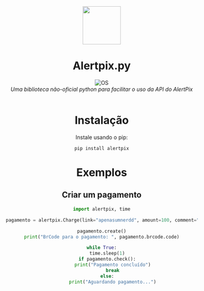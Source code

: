 <div align="center">
<img src="https://i.imgur.com/ir3vFwk.png" width=100px>
<br>
<h1>Alertpix.py</h1>

![OS](https://img.shields.io/badge/OS-linux%20%7C%20windows-blue??style=flat&logo=Linux&logoColor=b0c0c0&labelColor=363D44)
<br>
<i>Uma biblioteca *não-oficial* python para facilitar o uso da API do AlertPix</i>  
<br>

<h1>Instalação</h1>

Instale usando o pip:
```
pip install alertpix
```

<h1>Exemplos</h1>
<h2>Criar um pagamento </h2>


```python
import alertpix, time

pagamento = alertpix.Charge(link="apenasumnerdd", amount=100, comment="teste", username="fulano")

pagamento.create()
print("BrCode para o pagamento: ", pagamento.brcode.code)

while True:
    time.sleep(1)
    if pagamento.check():
        print("Pagamento concluído")
        break
    else:
        print("Aguardando pagamento...")
```
